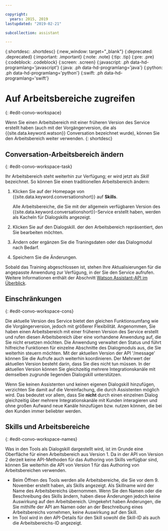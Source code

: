 ```yaml
---

copyright:
  years: 2015, 2019
lastupdated: "2019-02-21"

subcollection: assistant

---
```


{:shortdesc: .shortdesc}
{:new_window: target="_blank"}
{:deprecated: .deprecated}
{:important: .important}
{:note: .note}
{:tip: .tip}
{:pre: .pre}
{:codeblock: .codeblock}
{:screen: .screen}
{:javascript: .ph data-hd-programlang='javascript'}
{:java: .ph data-hd-programlang='java'}
{:python: .ph data-hd-programlang='python'}
{:swift: .ph data-hd-programlang='swift'}

# Auf Arbeitsbereiche zugreifen
{: #edit-convo-workspace}

Wenn Sie einen Arbeitsbereich mit einer früheren Version des Service erstellt haben (auch mit der Vorgängerversion, die als {{site.data.keyword.watson}} Conversation bezeichnet wurde), können Sie den Arbeitsbereich weiter verwenden.
{: shortdesc}

## Conversation-Arbeitsbereich ändern
{: #edit-convo-workspace-task}

Ihr Arbeitsbereich steht weiterhin zur Verfügung; er wird jetzt als *Skill* bezeichnet. So können Sie einen traditionellen Arbeitsbereich ändern: 

1.  Klicken Sie auf der Homepage von {{site.data.keyword.conversationshort}} auf **Skills**.

    Alle Arbeitsbereiche, die Sie mit der allgemein verfügbaren Version des {{site.data.keyword.conversationshort}}-Service erstellt haben, werden als Kacheln für Dialogskills angezeigt.
1.  Klicken Sie auf den Dialogskill. der den Arbeitsbereich repräsentiert, den Sie bearbeiten möchten. 
1.  Ändern oder ergänzen Sie die Traningsdaten oder das Dialogmodul nach Bedarf. 
1.  Speichern Sie die Änderungen.

Sobald das Training abgeschlossen ist, stehen Ihre Aktualisierungen für die angepasste Anwendung zur Verfügung, in der Sie den Service aufrufen. Weitere Informationen enthält der Abschnitt [Watson Assistant-API im Überblick](/docs/services/assistant?topic=assistant-api-overview).

## Einschränkungen
{: #edit-convo-workspace-cons}

Die aktuelle Version des Service bietet den gleichen Funktionsumfang wie die Vorgängerversion, jedoch mit größerer Flexibilität. Angenommen, Sie haben einen Arbeitsbereich mit einer früheren Version des Service erstellt und rufen diesen Arbeitsbereich über eine vorhandene Anwendung auf, die Sie nicht ersetzen möchten. Die Anwendung verwaltet den Status und führt hilfreiche Funktionen für einzelne Abschnitte des Dialogmoduls aus, die Sie weiterhin steuern möchten. Mit der aktuellen Version der API '/message' können Sie die Aufrufe auch weiterhin koordinieren. Der Mehrwert der aktuellen Version besteht darin, dass Sie dies nicht tun müssen. In der aktuellen Version können Sie gleichzeitig mehrere Integrationskanäle mit demselben zugrunde liegenden Dialogskill unterstützen. 

Wenn Sie keinen Assistenten und keinen eigenen Dialogskill hinzufügen, verzichten Sie damit auf die Vereinfachung, die durch Assistenten möglich wird. Das bedeutet vor allem, dass Sie **nicht** durch einen einzelnen Dialog gleichzeitig über mehrere Integrationskanäle mit Kunden interagieren und ohne großen Aufwand neue Kanäle hinzufügen bzw. nutzen können, die bei den Kunden immer beliebter werden.

## Skills und Arbeitsbereiche
{: #edit-convo-workspace-names}

Was in den Tools als Dialogskill dargestellt wird, ist im Grunde eine Oberfläche für einen Arbeitsbereich aus Version 1. Da in der API von Version 2 derzeit keine API-Methoden für das Authoring von Skills verfügbar sind, können Sie weiterhin die API von Version 1 für das Authoring von Arbeitsbereichen verwenden. 

- Beim Öffnen des Tools werden alle Arbeitsbereiche, die Sie vor dem 9. November erstellt haben, als Skills angezeigt. Als Skillname wird der Name des Arbeitsbereichs übernommen. Wenn Sie den Namen oder die Beschreibung des Skills ändern, haben diese Änderungen jedoch keine Auswirkung auf den Arbeitsbereich. Umgekehrt haben Änderungen, die Sie mithilfe der API am Namen oder an der Beschreibung eines Arbeitsbereichs vornehmen, keine Auswirkung auf den Skill. 
- Im Tool wird in den API-Details für den Skill sowohl die Skill-ID als auch die Arbeitsbereichs-ID angezeigt. 
